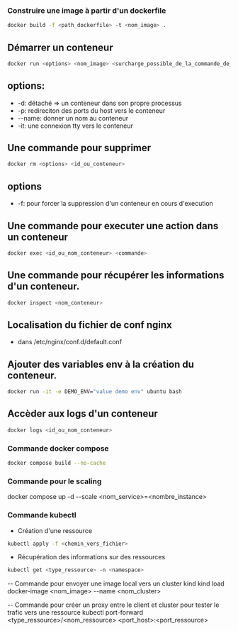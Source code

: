 ### Construire une image à partir d'un dockerfile
```bash
docker build -f <path_dockerfile> -t <nom_image> .
```

## Démarrer un conteneur
``` bash
docker run <options> <nom_image> <surcharge_possible_de_la_commande_de_démarrage>
```

## options:
- -d: détaché => un conteneur dans son propre processus
- -p: redireciton des ports du host vers le conteneur
- --name: donner un nom au conteneur
- -it: une connexion tty vers le conteneur

## Une commande pour supprimer
```bash
docker rm <options> <id_ou_conteneur>
```

## options
- -f: pour forcer la suppression d'un conteneur en cours d'execution

## Une commande pour executer une action dans un conteneur

```bash
docker exec <id_ou_nom_conteneur> <commande>
```

## Une commande pour récupérer les informations d'un conteneur.
```bash
docker inspect <nom_conteneur>
```

## Localisation du fichier de conf nginx
- dans /etc/nginx/conf.d/default.conf


## Ajouter des variables env à la création du conteneur.

```bash
docker run -it -e DEMO_ENV="value demo env" ubuntu bash 
```

## Accèder aux logs d'un conteneur

```bash
docker logs <id_ou_nom_conteneur>
```

### Commande docker compose
```bash
docker compose build --no-cache
```

### Commande pour le scaling
docker compose up -d --scale <nom_service>=<nombre_instance>

### Commande kubectl 

- Création d'une ressource
```bash
kubectl apply -f <chemin_vers_fichier>
```

- Récupération des informations sur des ressources
```bash
kubectl get <type_ressource> -n <namespace>
```

-- Commande pour envoyer une image local vers un cluster kind
kind load docker-image <nom_image> --name <nom_cluster>

-- Commande pour créer un proxy entre le client et cluster pour tester le trafic vers une ressource
kubectl port-forward <type_ressource>/<nom_ressource> <port_host>:<port_ressource>